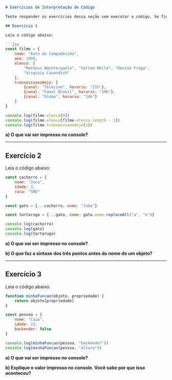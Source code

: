 ```markdown
# Exercícios de Interpretação de Código

Tente responder os exercícios dessa seção sem executar o código. Se ficar muito difícil, pode rodar no seu computador **para analisar e pensar sobre o resultado.**

## Exercício 1

Leia o código abaixo:

```jsx
const filme = {
    nome: "Auto da Compadecida", 
    ano: 2000, 
    elenco: [
        "Matheus Nachtergaele", "Selton Mello", "Denise Fraga", 
        "Virginia Cavendish"
    ], 
    transmissoesHoje: [
        {canal: "Telecine", horario: "21h"}, 
        {canal: "Canal Brasil", horario: "19h"}, 
        {canal: "Globo", horario: "14h"}
    ]
}

console.log(filme.elenco[0])
console.log(filme.elenco[filme.elenco.length - 1])
console.log(filme.transmissoesHoje[2])
```

**a) O que vai ser impresso no console?**

---

## Exercício 2

Leia o código abaixo:

```jsx
const cachorro = {
    nome: "Juca", 
    idade: 3, 
    raca: "SRD"
}

const gato = {...cachorro, nome: "Juba"}

const tartaruga = {...gato, nome: gato.nome.replaceAll("a", "o")}

console.log(cachorro)
console.log(gato)
console.log(tartaruga)
```

**a) O que vai ser impresso no console?**

**b) O que faz a sintaxe dos três pontos antes do nome de um objeto?**

---

## Exercício 3

Leia o código abaixo:

```jsx
function minhaFuncao(objeto, propriedade) {
    return objeto[propriedade]
}

const pessoa = {
    nome: "Caio", 
    idade: 23, 
    backender: false
}

console.log(minhaFuncao(pessoa, "backender"))
console.log(minhaFuncao(pessoa, "altura"))
```

**a) O que vai ser impresso no console?**

**b) Explique o valor impresso no console. Você sabe por que isso aconteceu?**
```
